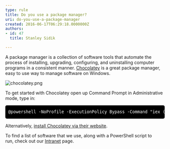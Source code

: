 ```yaml
---
type: rule
title: Do you use a package manager?
uri: do-you-use-a-package-manager
created: 2016-06-17T06:29:18.0000000Z
authors:
- id: 47
  title: Stanley Sidik

---
```




<span class='intro'> A package manager is a collection of software tools that automate the process of installing, upgrading, configuring, and uninstalling computer programs in a consistent manner. <a href="https&#58;//chocolatey.org/">Chocolatey</a>&#160;is a great package manager, easy to use way to manage software on Windows. <br> </span>

<dl class="image"><dt> <img alt="chocolatey.png" src="/SiteAssets/do-you-use-a-package-manager/chocolatey.png" /> <br>
   </dt></dl><p>To get started with Chocolatey open up Command Prompt in Administrative mode, type in&#58;&#160;<br></p><pre class="cmd" style="box-sizing&#58;border-box;font-size&#58;0.95em;color&#58;#ffffff;margin-top&#58;0.6em;margin-bottom&#58;0.6em;border-radius&#58;5px;vertical-align&#58;middle;padding&#58;0.5em 0.7em;overflow&#58;auto;line-height&#58;28.8px;background&#58;#000000;">@powershell -NoProfile -ExecutionPolicy Bypass -Com​mand &quot;iex ((new-object net.webclient).DownloadString('https&#58;//chocolatey.org/install.ps1'))&quot; &amp;&amp; SET PATH=%PATH%;%ALLUSERSPROFILE%\chocolatey\bin</pre><p>Alternatively,&#160;<a href="https&#58;//chocolatey.org/install">install Chocolatey via their website</a>.</p><p class="ssw15-rteElement-SSW-Only">To find a list of software that we use, along with a PowerShell&#160;script to run,&#160;check out our <a href="https&#58;//intranet.ssw.com.au/SysAdmin/Lists/WinImageInstalledSoftware/AllItems.aspx"> Intranet</a>&#160;page. <br></p>


